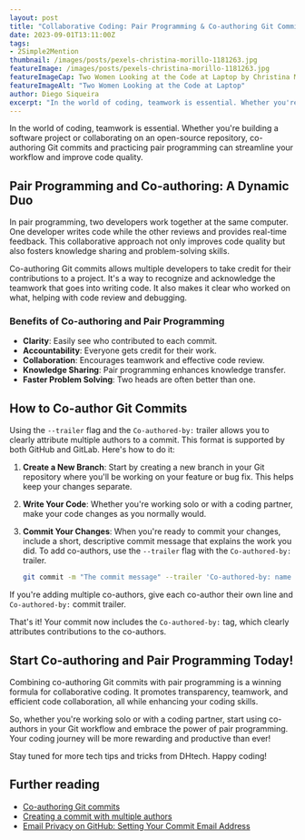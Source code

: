 ```yaml
---
layout: post
title: "Collaborative Coding: Pair Programming & Co-authoring Git Commits"
date: 2023-09-01T13:11:00Z
tags:
- 2Simple2Mention
thumbnail: /images/posts/pexels-christina-morillo-1181263.jpg
featureImage: /images/posts/pexels-christina-morillo-1181263.jpg
featureImageCap: Two Women Looking at the Code at Laptop by Christina Morillo (CC) - <a href="https://www.pexels.com/photo/two-women-looking-at-the-code-at-laptop-1181263/">Image Source</a>
featureImageAlt: "Two Women Looking at the Code at Laptop"
author: Diego Siqueira
excerpt: "In the world of coding, teamwork is essential. Whether you're building a software project or collaborating on an open-source repository, co-authoring Git commits and practicing pair programming can streamline your workflow and improve code quality."
---
```


In the world of coding, teamwork is essential. Whether you're building a software project or collaborating on an open-source repository, co-authoring Git commits and practicing pair programming can streamline your workflow and improve code quality.

## Pair Programming and Co-authoring: A Dynamic Duo

In pair programming, two developers work together at the same computer. One developer writes code while the other reviews and provides real-time feedback. This collaborative approach not only improves code quality but also fosters knowledge sharing and problem-solving skills.

Co-authoring Git commits allows multiple developers to take credit for their contributions to a project. It's a way to recognize and acknowledge the teamwork that goes into writing code. It also makes it clear who worked on what, helping with code review and debugging.

### Benefits of Co-authoring and Pair Programming

- **Clarity**: Easily see who contributed to each commit.
- **Accountability**: Everyone gets credit for their work.
- **Collaboration**: Encourages teamwork and effective code review.
- **Knowledge Sharing**: Pair programming enhances knowledge transfer.
- **Faster Problem Solving**: Two heads are often better than one.

## How to Co-author Git Commits
Using the `--trailer` flag and the `Co-authored-by:` trailer allows you to clearly attribute multiple authors to a commit. This format is supported by both GitHub and GitLab. Here's how to do it:

1. **Create a New Branch**: Start by creating a new branch in your Git repository where you'll be working on your feature or bug fix. This helps keep your changes separate.

2. **Write Your Code**: Whether you're working solo or with a coding partner, make your code changes as you normally would.

3. **Commit Your Changes**: When you're ready to commit your changes, include a short, descriptive commit message that explains the work you did. To add co-authors, use the `--trailer` flag with the `Co-authored-by:` trailer.

    ```bash
    git commit -m "The commit message" --trailer 'Co-authored-by: name <name@example.com>'
    ```

If you're adding multiple co-authors, give each co-author their own line and `Co-authored-by:` commit trailer.

That's it! Your commit now includes the `Co-authored-by:` tag, which clearly attributes contributions to the co-authors.

## Start Co-authoring and Pair Programming Today!

Combining co-authoring Git commits with pair programming is a winning formula for collaborative coding. It promotes transparency, teamwork, and efficient code collaboration, all while enhancing your coding skills.

So, whether you're working solo or with a coding partner, start using co-authors in your Git workflow and embrace the power of pair programming. Your coding journey will be more rewarding and productive than ever!

Stay tuned for more tech tips and tricks from DHtech. Happy coding!

## Further reading
- [Co-authoring Git commits](https://dev.to/cassidoo/co-authoring-git-commits-3gin)
- [Creating a commit with multiple authors](https://docs.github.com/en/pull-requests/committing-changes-to-your-project/creating-and-editing-commits/creating-a-commit-with-multiple-authors)
- [Email Privacy on GitHub: Setting Your Commit Email Address](https://docs.github.com/en/account-and-profile/setting-up-and-managing-your-personal-account-on-github/managing-email-preferences/setting-your-commit-email-address#about-commit-email-addresses)
